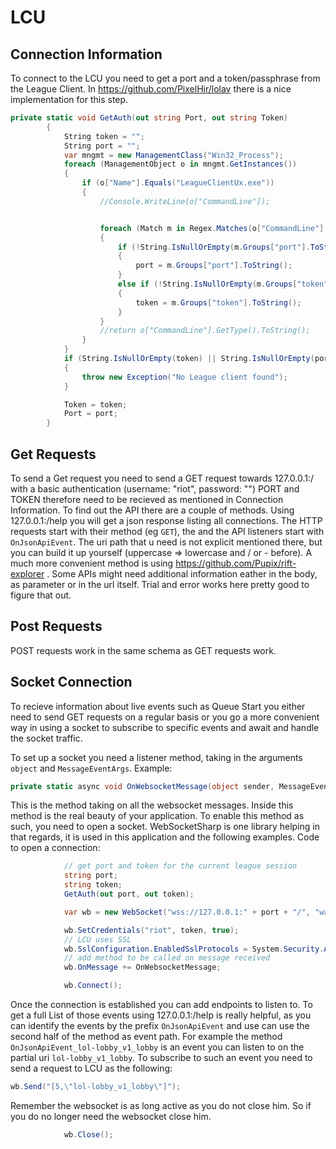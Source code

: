 # LCU
## Connection Information
To connect to the LCU you need to get a port and a token/passphrase from the League Client.
In https://github.com/PixelHir/lolav there is a nice implementation for this step.
```C#
private static void GetAuth(out string Port, out string Token)
        {
            String token = "";
            String port = "";
            var mngmt = new ManagementClass("Win32_Process");
            foreach (ManagementObject o in mngmt.GetInstances())
            {
                if (o["Name"].Equals("LeagueClientUx.exe"))
                {
                    //Console.WriteLine(o["CommandLine"]);


                    foreach (Match m in Regex.Matches(o["CommandLine"].ToString(), authRegexPattern, authRegexOptions))
                    {
                        if (!String.IsNullOrEmpty(m.Groups["port"].ToString()))
                        {
                            port = m.Groups["port"].ToString();
                        }
                        else if (!String.IsNullOrEmpty(m.Groups["token"].ToString()))
                        {
                            token = m.Groups["token"].ToString();
                        }
                    }
                    //return o["CommandLine"].GetType().ToString();
                }
            }
            if (String.IsNullOrEmpty(token) || String.IsNullOrEmpty(port))
            {
                throw new Exception("No League client found");
            }

            Token = token;
            Port = port;
        }
```

## Get Requests
To send a Get request you need to send a GET request towards 127.0.0.1:<PORT>/<API> with a basic authentication (username: "riot", password: "<TOKEN>")
PORT and TOKEN therefore need to be recieved as mentioned in Connection Information.
To find out the API there are a couple of methods. Using 127.0.0.1:<PORT>/help you will get a json response listing all connections. The HTTP requests start with their method (eg `GET`), the and the API listeners start with `OnJsonApiEvent`. The uri path that u need is not explicit mentioned there, but you can build it up yourself (uppercase => lowercase and / or - before).
A much more convenient method is using https://github.com/Pupix/rift-explorer .
Some APIs might need additional information eather in the body, as parameter or in the url itself.
Trial and error works here pretty good to figure that out.

## Post Requests
POST requests work in the same schema as GET requests work.

## Socket Connection
To recieve information about live events such as Queue Start you either need to send GET requests on a regular basis or you go a more convenient way in using a socket to subscribe to specific events and await and handle the socket traffic.

To set up a socket you need a listener method, taking in the arguments `object` and `MessageEventArgs`.
Example:
```C#
private static async void OnWebsocketMessage(object sender, MessageEventArgs e)
```
This is the method taking on all the websocket messages. Inside this method is the real beauty of your application.
To enable this method as such, you need to open a socket.
WebSocketSharp is one library helping in that regards, it is used in this application and the following examples.
Code to open a connection:
```C#
            // get port and token for the current league session
            string port;
            string token;
            GetAuth(out port, out token);

            var wb = new WebSocket("wss://127.0.0.1:" + port + "/", "wamp");

            wb.SetCredentials("riot", token, true);
            // LCU uses SSL
            wb.SslConfiguration.EnabledSslProtocols = System.Security.Authentication.SslProtocols.Tls12;
            // add method to be called on message received
            wb.OnMessage += OnWebsocketMessage;

            wb.Connect();

```
Once the connection is established you can add endpoints to listen to.
To get a full List of those events using 127.0.0.1:<PORT>/help is really helpful, as you can identify the events by the prefix `OnJsonApiEvent` and use can use the second half of the method as event path.
For example the method `OnJsonApiEvent_lol-lobby_v1_lobby` is an event you can listen to on the partial uri `lol-lobby_v1_lobby`.
To subscribe to such an event you  need to send a request to LCU as the following:
```C#
wb.Send("[5,\"lol-lobby_v1_lobby\"]");
```
Remember the websocket is as long active as you do not close him. So if you do no longer need the websocket close him.
```C#
            wb.Close();
```